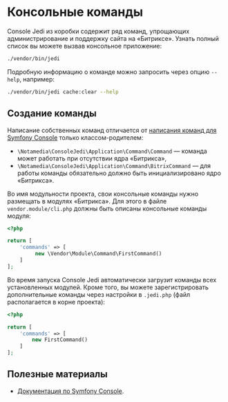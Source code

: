 # Консольные команды

Console Jedi из коробки содержит ряд команд, упрощающих администрирование и поддержку сайта на «Битриксе». Узнать полный
список вы можете вызвав консольное приложение:

```bash
./vendor/bin/jedi
```

Подробную информацию о команде можно запросить через опцию `--help`, например:

```bash
./vendor/bin/jedi cache:clear --help
```

## Создание команды

Написание собственных команд отличается от
[написания команд для Symfony Console](http://symfony.com/doc/current/components/console/introduction.html) только
классом-родителем:

* `\Notamedia\ConsoleJedi\Application\Command\Command` — команда может работать при отсутствии ядра «Битрикса»,
* `\Notamedia\ConsoleJedi\Application\Command\BitrixCommand` — для работы команды обязательно должно быть
  инициализировано ядро «Битрикса».

Во имя модульности проекта, свои консольные команды нужно размещать в модулях «Битрикса». Для этого в файле
`vendor.module/cli.php` должны быть описаны консольные команды модуля:

```php
<?php

return [
    'commands' => [
         new \Vendor\Module\Command\FirstCommand()
    ]
];
```

Во время запуска Console Jedi автоматически загрузит команды всех установленных модулей. Кроме того, вы можете
зарегистрировать дополнительные команды через настройки в `.jedi.php` (файл располагается в корне проекта):

```php
<?php

return [ 
    'commands' => [ 
        new FirstCommand()
    ] 
];
```

## Полезные материалы

* [Документация по Symfony Console](http://symfony.com/doc/current/components/console/introduction.html).
